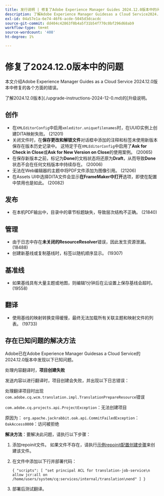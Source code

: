 ```yaml
---
title: 发行说明 | 修复了Adobe Experience Manager Guides 2024.12.0版本中的问题
description: 了解Adobe Experience Manager Guidesas a Cloud Service2024.12.0版本中的错误修复。
exl-id: 04a57e1a-6e74-46f6-acde-5045d3dcacdc
source-git-commit: dd404c42863f0b4a5f31b54f770c0bf296d68ab9
workflow-type: tm+mt
source-wordcount: '408'
ht-degree: 1%

---
```


# 修复了2024.12.0版本中的问题

本文介绍Adobe Experience Manager Guides as a Cloud Service 2024.12.0版本中修复的各个方面的错误。

了解2024.12.0版本](./upgrade-instructions-2024-12-0.md)的[升级说明。

## 创作

- 在`XMLEditorConfig`中启用`xmleditor.uniquefilenames`时，在UUID实例上创建DITA映射失败。 (21201)
- 关闭文件时，在&#x200B;**保存更改和解锁文件**&#x200B;对话框中添加的注释和标签未使用新版本保存在版本历史记录中。 这特定于在`XMLEditorConfig`中启用了&#x200B;**Ask for Check in Close**&#x200B;或&#x200B;**Ask for New Version on Close**&#x200B;的使用案例。 (20065)
- 在保存新版本之前，标记为&#x200B;**Done**&#x200B;的文档状态将还原为&#x200B;**Draft**，从而导致&#x200B;**Done**&#x200B;状态不会在任何文档版本中持续存在。 (20006)
- 无法在Web编辑器的主题中将PDF文件添加为图像引用。 (21206)
- 在Assets UI中选择DITA文件会显示&#x200B;**在FrameMaker中打开**&#x200B;选项，即使在配置中禁用也是如此。 (20082)

## 发布

- 在本机PDF输出中，目录中的章节标题缺失，导致层次结构不正确。 (21840)


## 管理

- 由于日志中存在&#x200B;**未关闭的ResourceResolver**&#x200B;错误，因此发生资源泄漏。 (18488)
- 创建新基线或复制基线时，标签以随机顺序显示。 (19307)


## 基准线

- 如果基线具有大量主题或地图，则编辑1分钟后在云设置上保存基线会超时。 (19558)

## 翻译

- 使用基线的映射转换变得缓慢，最终无法加载所有关联主题和映射文件的列表。 (19733)

## 存在已知问题的解决方法

Adobe已在Adobe Experience Manager Guidesas a Cloud Service的2024.12.0版本中发现以下已知问题。

处理内容翻译时，**项目创建失败**

发送内容以进行翻译时，项目创建会失败，并出现以下日志错误：

处理翻译项目时出现`com.adobe.cq.wcm.translation.impl.TranslationPrepareResource`错误

`com.adobe.cq.projects.api.ProjectException`：无法创建项目

原因为： `org.apache.jackrabbit.oak.api.CommitFailedException`： `OakAccess0000`：访问被拒绝


**解决方法**：要解决此问题，请执行以下步骤：

1. 添加repoinit文件。 如果文件不存在，请执行[示例repoinit配置创建步骤](https://experienceleaguecommunities.adobe.com/t5/adobe-experience-cloud-questions/repoinit-configuration-for-property-set-on-aem-as-cloud-service/m-p/438854)来创建该文件。
2. 在文件中添加以下行并部署代码：

   ```
   { "scripts": [ "set principal ACL for translation-job-service\n allow jcr:all on /home/users/system/cq:services/internal/translation\nend" ] }
   ```

3. 部署后测试翻译。

